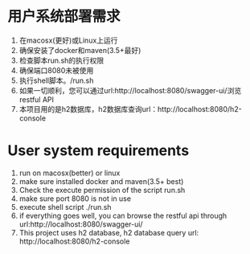 # 用户系统部署需求
1. 在macosx(更好)或Linux上运行
2. 确保安装了docker和maven(3.5+最好)
3. 检查脚本run.sh的执行权限
4. 确保端口8080未被使用
5. 执行shell脚本。/run.sh
6. 如果一切顺利，您可以通过url:http://localhost:8080/swagger-ui/浏览restful API
7. 本项目用的是h2数据库，h2数据库查询url：http://localhost:8080/h2-console

# User system requirements
1. run on macosx(better) or linux
2. make sure installed docker and maven(3.5+ best)
3. Check the execute permission of the script run.sh
4. make sure port 8080 is not in use
5. execute shell script ./run.sh
6. if everything goes well, you can browse the restful api through url:http://localhost:8080/swagger-ui/
7. This project uses h2 database, h2 database query url: http://localhost:8080/h2-console



